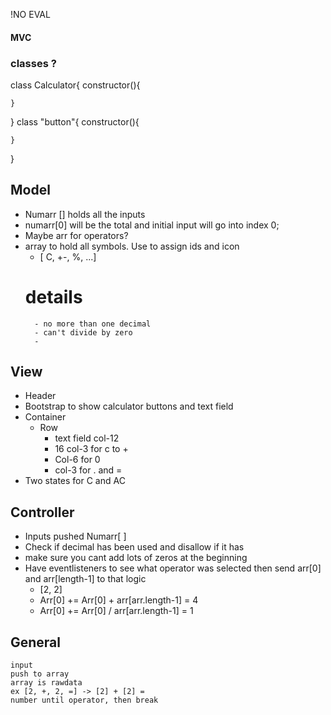 !NO EVAL

#### MVC
### classes ?
class Calculator{
    constructor(){

    }
}
class "button"{
    constructor(){
        
    }
}
## Model
- Numarr [] holds all the inputs
- numarr[0] will be the total and initial input will go into index 0;
- Maybe arr for operators?
- array to hold all symbols. Use to assign ids and icon
    - [ C, +-, %, ...]
    # details
        - no more than one decimal
        - can't divide by zero
        - 

## View
- Header
- Bootstrap to show calculator buttons and text field
- Container
    - Row
        - text field col-12
        - 16 col-3 for c to +
        - Col-6 for 0
        -  col-3 for . and =
- Two states for C and AC

## Controller
- Inputs pushed Numarr[ ] 
- Check if decimal has been used and disallow if it has
- make sure you cant add lots of zeros at the beginning
- Have eventlisteners to see what operator was selected then send arr[0] and arr[length-1] to that logic
    - [2, 2]
    - Arr[0] += Arr[0] + arr[arr.length-1] = 4
    - Arr[0] += Arr[0]  / arr[arr.length-1] = 1

## General
    input
    push to array 
    array is rawdata
    ex [2, +, 2, =] -> [2] + [2] = 
    number until operator, then break

